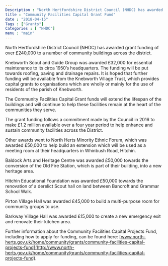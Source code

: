 ```yaml
---
Description : "North Hertfordshire District Council (NHDC) has awarded grant funding of over &pound;240,000  including &pound;32,000 towards Knebworth Scouts and guides"
title : "Community Facilities Capital Grant Fund"
date : "2018-04-15"
Tags : ["Grants"]
Categories : [ "NHDC"]
menu : "main"
---
```


North Hertfordshire District Council (NHDC) has awarded grant funding of over &pound;240,000 to a number of community buildings across the district.

Knebworth Scout and Guide Group was awarded &pound;32,000 for essential maintenance to its circa 1950’s headquarters. The funding will be put towards roofing, paving and drainage repairs. It is hoped that further funding will be available from the Knebworth Village Trust, which provides capital grants to organisations which are wholly or mainly for the use of residents of the parish of Knebworth.

The Community Facilities Capital Grant funds will extend the lifespan of the buildings and will continue to help these facilities remain at the heart of the communities they serve.

The grant funding follows a commitment made by the Council in 2016 to make &pound;1.2 million available over a four year period to help enhance and sustain community facilities across the District.

Other awards went to North Herts Minority Ethnic Forum, which was awarded &pound;50,000 to help build an extension which will be used as a meeting room at their headquarters in Whinbush Road, Hitchin.

Baldock Arts and Heritage Centre was awarded &pound;50,000 towards the conversion of the Old Fire Station, which is part of their building, into a new heritage area.

Hitchin Educational Foundation was awarded &pound;50,000 towards the renovation of a derelict Scout hall on land between Bancroft and Grammar School Walk.

Pirton Village Hall was awarded &pound;45,000 to build a multi-purpose room for community groups to use.

Barkway Village Hall was awarded &pound;15,000 to create a new emergency exit and renovate their kitchen area.

Further information about the Community Facilities Capital Projects Fund, including how to apply for funding, can be found here: [www.north-herts.gov.uk/home/community/grants/community-facilities-capital-projects-fund](http://www.north-herts.gov.uk/home/community/grants/community-facilities-capital-projects-fund).
